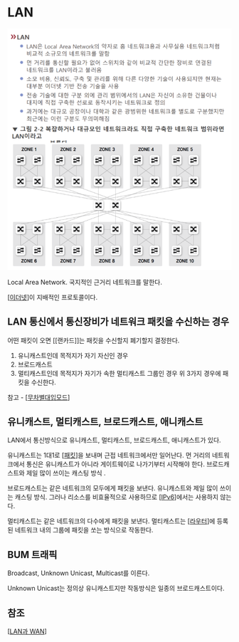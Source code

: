 # LAN

![LAN 설명](../attachments/2022-09-15-17-09-30.png)

Local Area Network.
국지적인 근거리 네트워크를 말한다. 

[[이더넷]]이 지배적인 프로토콜이다. 

## LAN 통신에서 통신장비가 네트워크 패킷을 수신하는 경우 
어떤 패킷이 오면 [[랜카드]]는 패킷을 수신할지 폐기할지 결정한다.  
1. 유니캐스트인데 목적지가 자기 자신인 경우
2. 브로드캐스트
3. 멀티캐스트인데 목적지가 자기가 속한 멀티캐스트 그룹인 경우 
위 3가지 경우에 패킷을 수신한다.  

참고 - [[무차별대입모드]]

## 유니캐스트, 멀티캐스트, 브로드캐스트, 애니캐스트

LAN에서 통신방식으로 유니캐스트, 멀티캐스트, 브로드캐스트, 애니캐스트가 있다. 

유니캐스트는 1대1로 [[패킷]]을 보내며 근접 네트워크에서만 일어난다. 먼 거리의 네트워크에서 통신은 유니캐스트가 아니라 게이트웨이로 나가기부터 시작해야 한다.  브로드캐스트와 제일 많이 쓰이는 캐스팅 방식 .

브로드캐스트는 같은 네트워크의 모두에게 패킷을 보낸다. 유니캐스트와 제일 많이 쓰이는 캐스팅 방식. 그러나 리소스를 비효율적으로 사용하므로 [[IPv6]]에서는 사용하지 않는다.  

멀티캐스트는 같은 네트워크의 다수에게 패킷을 보낸다. 멀티캐스트는 [[라우터]]에 등록된 네트워크 내의 그룹에 패킷을 쏘는 방식으로 작동한다.  

## BUM 트래픽

Broadcast, Unknown Unicast, Multicast를 이른다.

Unknown Unicast는 정의상 유니캐스트지만 작동방식은 일종의 브로드캐스트이다. 



## 참조
[[LAN과 WAN]]

[//begin]: # "Autogenerated link references for markdown compatibility"
[이더넷]: 이더넷.md "이더넷"
[무차별대입모드]: 무차별대입모드.md "무차별대입모드"
[패킷]: 패킷.md "패킷"
[IPv6]: IPv6.md "IPv6"
[라우터]: 라우터.md "라우터"
[LAN과 WAN]: <LAN과 WAN.md> "LAN과 WAN"
[//end]: # "Autogenerated link references"